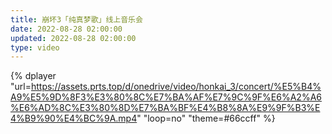 ```yaml
---
title: 崩坏3「纯真梦歌」线上音乐会
date: 2022-08-28 02:00:00
updated: 2022-08-28 02:00:00
type: video
---
```


{% dplayer "url=https://assets.prts.top/d/onedrive/video/honkai_3/concert/%E5%B4%A9%E5%9D%8F3%E3%80%8C%E7%BA%AF%E7%9C%9F%E6%A2%A6%E6%AD%8C%E3%80%8D%E7%BA%BF%E4%B8%8A%E9%9F%B3%E4%B9%90%E4%BC%9A.mp4" "loop=no" "theme=#66ccff" %}
